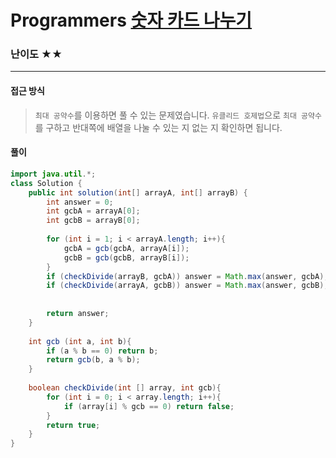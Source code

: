 # Programmers [숫자 카드 나누기](https://school.programmers.co.kr/learn/courses/30/lessons/135807)

### 난이도 ★★

---

#### 접근 방식

> `최대 공약수`를 이용하면 풀 수 있는 문제였습니다. `유클리드 호제법`으로 `최대 공약수`를 구하고 반대쪽에 배열을 나눌 수 있는 지 없는 지 확인하면 됩니다. 

#### 풀이

```java
import java.util.*;
class Solution {
    public int solution(int[] arrayA, int[] arrayB) {
        int answer = 0;
        int gcbA = arrayA[0];
        int gcbB = arrayB[0];
        
        for (int i = 1; i < arrayA.length; i++){
            gcbA = gcb(gcbA, arrayA[i]);
            gcbB = gcb(gcbB, arrayB[i]);
        }
        if (checkDivide(arrayB, gcbA)) answer = Math.max(answer, gcbA);
        if (checkDivide(arrayA, gcbB)) answer = Math.max(answer, gcbB);
    
        
        return answer;
    }
    
    int gcb (int a, int b){
        if (a % b == 0) return b;
        return gcb(b, a % b);
    }
    
    boolean checkDivide(int [] array, int gcb){
        for (int i = 0; i < array.length; i++){
            if (array[i] % gcb == 0) return false;
        }
        return true;
    }
}
```

